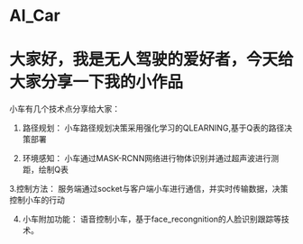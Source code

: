# AI_Car

大家好，我是无人驾驶的爱好者，今天给大家分享一下我的小作品
====================================================

小车有几个技术点分享给大家：

1. 路径规划： 小车路径规划决策采用强化学习的QLEARNING,基于Q表的路径决策部署




2. 环境感知： 小车通过MASK-RCNN网络进行物体识别并通过超声波进行测距，绘制Q表




3.控制方法： 服务端通过socket与客户端小车进行通信，并实时传输数据，决策控制小车的行动




4. 小车附加功能： 语音控制小车，基于face_recongnition的人脸识别跟踪等技术。
